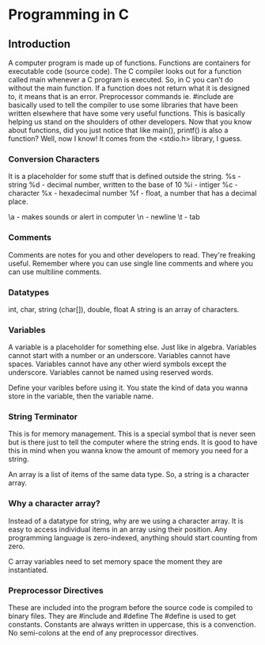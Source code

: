 # Programming in C
## Introduction
A computer program is made up of functions. Functions are containers for executable  code (source code).
The C compiler looks out for a function called main whenever a C program is executed. So, in C you can't do without the main function.
If a function does not return what it is designed to, it means that is an error.
Preprocessor commands ie. #include <somecrap> are basically used to tell the compiler to use some libraries that have been written elsewhere that have some very useful functions. This is basically helping us stand on the shoulders of other developers.
Now that you know about functions, did you just notice that like main(), printf() is also a function? Well, now I know! It comes from the <stdio.h> library, I guess.

### Conversion Characters
It is a placeholder for some stuff that is defined outside the string.
%s - string
%d - decimal number, written to the base of 10
%i - intiger
%c - character
%x - hexadecimal number
%f - float, a number that has a decimal place.


\a - makes sounds or alert in computer
\n - newline
\t - tab

### Comments
Comments are notes for you and other developers to read. They're freaking useful.
Remember where you can use single line comments and where you can use multiline comments.

### Datatypes
int, char, string (char[]), double, float
A string is an array of characters.

### Variables
A variable is a placeholder for something else. Just like in algebra.
Variables cannot start with a number or an underscore.
Variables cannot have spaces.
Variables cannot have any other wierd symbols except the underscore.
Variables cannot be named using reserved words.

Define your varibles before using it. You state the kind of data you wanna store in the variable, then the variable name.

### String Terminator
This is for memory management. This is a special symbol that is never seen but is there just to tell the computer where the string ends.
It is good to have this in mind when you wanna know the amount of memory you need for a string.

An array is a list of items of the same data type.
So, a string is a character array.

### Why a character array?
Instead of a datatype for string, why are we using a character array.
It is easy to access individual items in an array using their position.
Any programming language is zero-indexed, anything should start counting from zero.

C array variables need to set memory space the moment they are instantiated.

### Preprocessor Directives
These are included into the program before the source code is compiled to binary files.
They are #include and #define
The #define is used to get constants.
Constants are always written in uppercase, this is a convenction.
No semi-colons at the end of any preprocessor directives.

